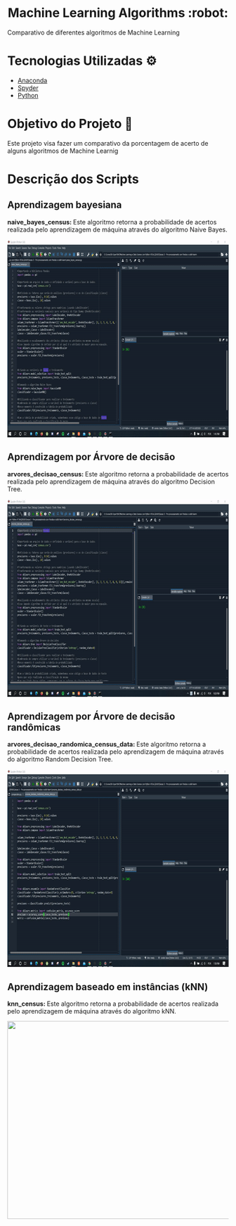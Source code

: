 <h1 align="center">
  Machine Learning Algorithms :robot:
</h1>

<p> Comparativo de diferentes algoritmos de Machine Learning  </p>

# Tecnologias Utilizadas :gear:

  - [Anaconda](https://www.anaconda.com/)
  - [Spyder](https://www.spyder-ide.org/)
  - [Python](https://www.python.org/)

# Objetivo do Projeto :dart:
<p>Este projeto visa fazer um comparativo da porcentagem de acerto de alguns algoritmos de Machine Learnig</p>

# Descrição dos Scripts
## Aprendizagem bayesiana
<p><strong>naive_bayes_census: </strong>Este algoritmo retorna a probabilidade de acertos realizada pelo aprendizagem de máquina através do algoritmo Naive Bayes.</p>
<img src="/assets/naive_bayes.gif" width="800" height="450"/>

## Aprendizagem por Árvore de decisão
<p><strong>arvores_decisao_census: </strong>Este algoritmo retorna a probabilidade de acertos realizada pelo aprendizagem de máquina através do algoritmo Decision Tree.</p>
<img src="/assets/arvore_de_decisao.gif" width="800" height="450"/>

## Aprendizagem por Árvore de decisão randômicas
<p><strong>arvores_decisao_randomica_census_data: </strong>Este algoritmo retorna a probabilidade de acertos realizada pelo aprendizagem de máquina através do algoritmo Random Decision Tree.</p>
<img src="/assets/arvore_de_ decisicoes_randomica.gif" width="800" height="450"/>

## Aprendizagem baseado em instâncias (kNN)
<p><strong>knn_census: </strong>Este algoritmo retorna a probabilidade de acertos realizada pelo aprendizagem de máquina através do algoritmo kNN.</p>
<img src="/assets/knn.gif" width="800" height="450"/>
